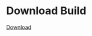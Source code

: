 
# Download Build
[Download](https://github.com/Carmelosmexy1/TimeFN-Updated/releases/tag/Download)

















































































